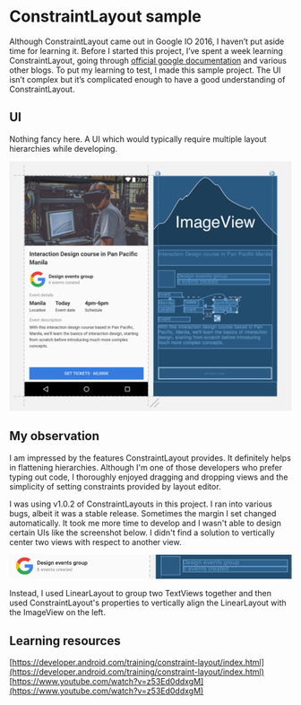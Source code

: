 # ConstraintLayout sample

Although ConstraintLayout came out in Google IO 2016, I haven’t put aside time for learning it. Before I started this project, I’ve spent a week learning ConstraintLayout, going through [official google documentation]((https://developer.android.com/training/constraint-layout/index.html)) and various other blogs. To put my learning to test, I made this sample project. The UI isn’t complex but it’s complicated enough to have a good understanding of ConstraintLayout.

## UI

Nothing fancy here. A UI which would typically require multiple layout hierarchies while developing.

![User interface](screenshot/layout_editor.png)

## My observation

I am impressed by the features ConstraintLayout provides. It definitely helps in flattening hierarchies. Although I'm one of those developers who prefer typing out code, I thoroughly enjoyed dragging and dropping views and the simplicity of setting constraints provided by layout editor.

I was using v1.0.2 of ConstraintLayouts in this project. I ran into various bugs, albeit it was a stable release. Sometimes the margin I set changed automatically. It took me more time to develop and I wasn't able to design certain UIs like the screenshot below. I didn't find a solution to vertically center two views with respect to another view.

![No proper solution](screenshot/complex_part.jpeg)

Instead, I used LinearLayout to group two TextViews together and then used ConstraintLayout's properties to vertically align the LinearLayout with the ImageView on the left.

## Learning resources

[https://developer.android.com/training/constraint-layout/index.html](https://developer.android.com/training/constraint-layout/index.html)
[https://www.youtube.com/watch?v=z53Ed0ddxgM](https://www.youtube.com/watch?v=z53Ed0ddxgM)